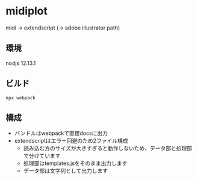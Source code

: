 # midiplot
midi -> extendscript (-> adobe illustrator path)

## 環境
nodjs 12.13.1

## ビルド
`npx webpack`

## 構成
* バンドルはwebpackで直接docsに出力
* extendscriptはエラー回避のため2ファイル構成
  * 読み込む方のサイズが大きすぎると動作しないため、データ部と処理部で分けています
  * 処理部はtemplates.jsをそのまま出力します
  * データ部は文字列として出力します